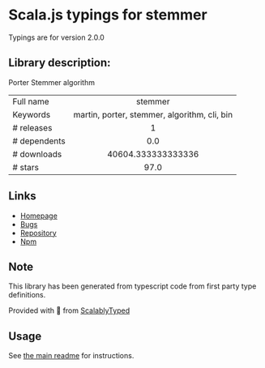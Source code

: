 
# Scala.js typings for stemmer

Typings are for version 2.0.0

## Library description:
Porter Stemmer algorithm

|                    |                 |
| ------------------ | :-------------: |
| Full name          | stemmer |
| Keywords           | martin, porter, stemmer, algorithm, cli, bin |
| # releases         | 1 |
| # dependents       | 0.0 |
| # downloads        | 40604.333333333336 |
| # stars            | 97.0 |

## Links
- [Homepage](https://words.github.io/stemmer/)
- [Bugs](https://github.com/words/stemmer/issues)
- [Repository](https://github.com/words/stemmer)
- [Npm](https://www.npmjs.com/package/stemmer)
    


## Note
This library has been generated from typescript code from first party type definitions.

Provided with :purple_heart: from [ScalablyTyped](https://github.com/oyvindberg/ScalablyTyped)

## Usage
See [the main readme](../../readme.md) for instructions.


